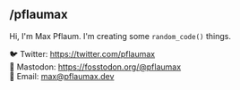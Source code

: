 ## /pflaumax  
Hi, I'm Max Pflaum. I'm creating some `random_code()` things.  

🐦 Twitter: https://twitter.com/pflaumax  
🦣 Mastodon: https://fosstodon.org/@pflaumax  
📧 Email: max@pflaumax.dev 
